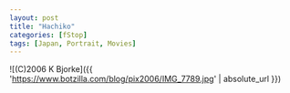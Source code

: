 ```yaml
---
layout: post
title: "Hachiko"
categories: [fStop]
tags: [Japan, Portrait, Movies]
---
```



![(C)2006 K Bjorke]({{ 'https://www.botzilla.com/blog/pix2006/IMG_7789.jpg' | absolute_url }})

